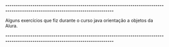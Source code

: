 **--------------------------------------------------------------------------------------------------------------------------------**

Alguns exercícios que fiz durante o curso java orientação a objetos da Alura.

**--------------------------------------------------------------------------------------------------------------------------------**

